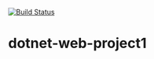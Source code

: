 [![Build Status](https://dev.azure.com/dsergio/Project1/_apis/build/status/dsergio.Project1-project?branchName=master)](https://dev.azure.com/dsergio/Project1/_build/latest?definitionId=8&branchName=master)

# dotnet-web-project1

